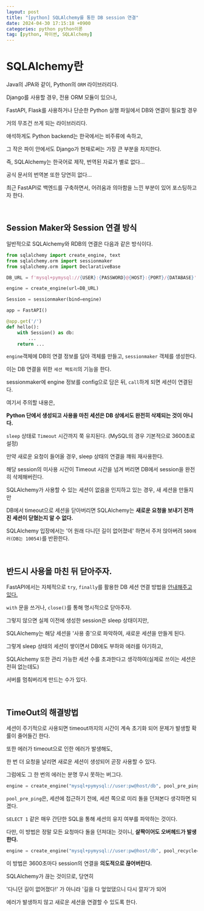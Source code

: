 ```yaml
---
layout: post
title: "[python] SQLAlchemy를 통한 DB session 연결"
date: 2024-04-30 17:15:18 +0900
categories: python python이론
tag: [python, 파이썬, SQLAlchemy]
---
```


# SQLAlchemy란

Java의 JPA와 같이, Python의 `ORM` 라이브러리다.

Django를 사용할 경우, 전용 ORM 모듈이 있으나,

FastAPI, Flask를 사용하거나 단순한 Python 실행 파일에서 DB와 연결이 필요할 경우

거의 무조건 쓰게 되는 라이브러리다.

애석하게도 Python backend는 한국에서는 비주류에 속하고,

그 작은 파이 안에서도 Django가 현재로써는 가장 큰 부분을 차지한다.

즉, SQLAlchemy는 한국어로 제작, 번역된 자료가 별로 없다...

공식 문서의 번역본 또한 당연히 없다...

최근 FastAPI로 백엔드를 구축하면서, 어려움과 의아함을 느낀 부분이 있어 포스팅하고자 한다.

<br>

## Session Maker와 Session 연결 방식

일반적으로 SQLAlchemy와 RDB의 연결은 다음과 같은 방식이다.

```python
from sqlalchemy import create_engine, text
from sqlalchemy.orm import sessionmaker
from sqlalchemy.orm import DeclarativeBase

DB_URL = f'mysql+pymysql://{USER}:{PASSWORD}@{HOST}:{PORT}/{DATABASE}'

engine = create_engine(url=DB_URL)

Session = sessionmaker(bind=engine)

app = FastAPI()

@app.get('/')
def hello():
    with Session() as db:
        ...
    return ...
```

`engine`객체에 DB의 연결 정보를 담아 객체를 만들고, `sessionmaker` 객체를 생성한다.

이는 DB 연결을 위한 `세션 팩토리`의 기능을 한다.

sessionmaker에 engine 정보를 config으로 담은 뒤, `call`하게 되면 세션이 연결된다.

여기서 주의할 내용은,

**Python 단에서 생성되고 사용을 마친 세션은 DB 상에서도 완전히 삭제되는 것이 아니다.**

`sleep` 상태로 `Timeout` 시간까지 쭉 유지된다. (MySQL의 경우 기본적으로 3600초로 설정)

만약 새로운 요청이 들어올 경우, sleep 상태의 연결을 꺠워 재사용한다.

해당 session의 미사용 시간이 Timeout 시간을 넘겨 버리면 DB에서 session을 완전히 삭제해버린다.

SQLAlchemy가 사용할 수 있는 세션이 없음을 인지하고 있는 경우, 새 세션을 만들지만

DB에서 timeout으로 세션을 닫아버리면 SQLAlchemy는 **새로운 요청을 보내기 전까진 세션이 닫혔는지 알 수 없다.**

SQLAlchemy 입장에서는 '어 원래 다니던 길이 없어졌네' 하면서 주저 앉아버려 `500에러(DB는 10054)`를 반환한다.

<br>

## 반드시 사용을 마친 뒤 닫아주자.

FastAPI에서는 자체적으로 `try`, `finally`를 활용한 DB 세션 연결 방법을 [안내해주고 있다.](https://fastapi.tiangolo.com/ko/tutorial/sql-databases/#main-fastapi-app)

`with` 문을 쓰거나, `close()`를 통해 명시적으로 닫아주자.

그렇지 않으면 실제 이전에 생성한 session은 sleep 상태이지만,

SQLAlchemy는 해당 세션을 '사용 중'으로 파악하여, 새로운 세션을 만들게 된다.

그렇게 sleep 상태의 세션이 쌓이면서 DB에도 부하와 에러를 야기하고,

SQLAlchemy 또한 관리 가능한 세션 수를 초과한다고 생각하여(실제로 쓰이는 세션은 전혀 없는데도)

서버를 멈춰버리게 만드는 수가 있다.

<br>

## TimeOut의 해결방법

세션이 주기적으로 사용되면 timeout까지의 시간이 계속 초기화 되어 문제가 발생할 확률이 줄어들긴 한다.

또한 에러가 timeout으로 인한 에러가 발생해도,

한 번 더 요청을 날리면 새로운 세션이 생성되어 곧장 사용할 수 있다.

그럼에도 그 한 번의 에러는 분명 무시 못하는 버그다.

```python
engine = create_engine("mysql+pymysql://user:pw@host/db", pool_pre_ping=True)
```

`pool_pre_ping`은, 세션에 접근하기 전에, 세션 쪽으로 미리 돌을 던져본다 생각하면 되겠다.

`SELECT 1` 같은 매우 간단한 SQL을 통해 세션의 유지 여부를 파악하는 것이다.

다만, 이 방법은 정말 모든 요청마다 돌을 던져대는 것이니, **살짝이어도 오버헤드가 발생한다.**

```python
engine = create_engine("mysql+pymysql://user:pw@host/db", pool_recycle=3600)
```

이 방법은 3600초마다 session의 연결을 **의도적으로 끊어버린다.**

SQLAlchemy가 끊는 것이므로, 당연히

'다니던 길이 없어졌다!' 가 아니라 '길을 다 엎었댔으니 다시 깔자'가 되어

에러가 발생하지 않고 새로운 세션을 연결할 수 있도록 한다.